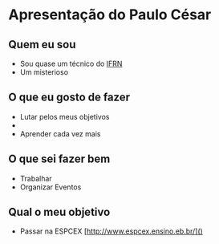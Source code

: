 # Apresentação do Paulo César

## Quem eu sou 
* Sou quase um técnico do [IFRN](http://portal.ifrn.edu.br/)
* Um misterioso

## O que eu gosto de fazer
* Lutar pelos meus objetivos
* 
* Aprender cada vez mais

## O que sei fazer bem
* Trabalhar 
* Organizar Eventos 

## Qual o meu objetivo
* Passar na ESPCEX [http://www.espcex.ensino.eb.br/]()
